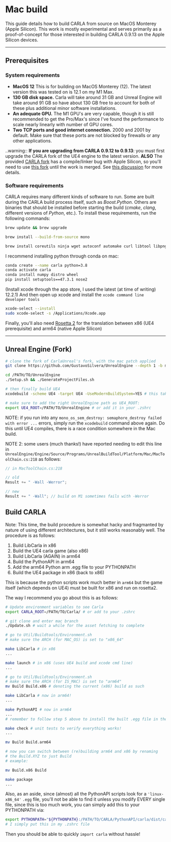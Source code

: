 # Mac build

This guide details how to build CARLA from source on MacOS Monterey (Apple Silicon). This work is mostly experimental and serves primarily as a proof-of-concept for those interested in building CARLA 0.9.13 on the Apple Silicon devices. 

---
## Prerequisites

### System requirements

* __MacOS 12__ This is for building on MacOS Monterey (12). The latest version this was tested on is 12.1 on my M1 Max.
* __130 GB disk space.__ Carla will take around 31 GB and Unreal Engine will take around 91 GB so have about 130 GB free to account for both of these plus additional minor software installations. 
* __An adequate GPU.__ The M1 GPU's are very capable, though it is still recommended to get the Pro/Max's since I've found the performance to scale nearly linearly with number of GPU cores. 
* __Two TCP ports and good internet connection.__ 2000 and 2001 by default. Make sure that these ports are not blocked by firewalls or any other applications. 

..warning::
    __If you are upgrading from CARLA 0.9.12 to 0.9.13__: you must first upgrade the CARLA fork of the UE4 engine to the latest version. **ALSO** The provided [CARLA fork](https://github.com/CarlaUnreal/UnrealEngine) has a compile/linker bug with Apple Silicon, so you'll need to use [this fork](https://github.com/GustavoSilvera/UnrealEngine) until the work is merged. See [this discussion](https://github.com/carla-simulator/carla/discussions/4848) for more details.


### Software requirements

CARLA requires many different kinds of software to run. Some are built during the CARLA build process itself, such as *Boost.Python*. Others are binaries that should be installed before starting the build (*cmake*, *clang*, different versions of *Python*, etc.). To install these requirements, run the following commands:

```bash
brew update && brew upgrade

brew install --build-from-source mono

brew install coreutils ninja wget autoconf automake curl libtool libpng aria2 libiconv
```

I recommend installing python through conda on mac:
```bash
conda create --name carla python=3.8
conda activate carla
conda install numpy distro wheel
pip install setuptools==47.3.1 nose2
```

(Install xcode through the app store, I used the latest (at time of writing) 12.2.1)
And then open up xcode and install the `xcode command line developer tools`
```bash
xcode-select --install
sudo xcode-select -s /Applications/Xcode.app
```

Finally, you'll also need [Rosetta 2](https://support.apple.com/en-us/HT211861) for the translation between x86 (UE4 prerequisite) and arm64 (native Apple Silicon)

---

## Unreal Engine (Fork)

```bash
# clone the fork of CarlaUnreal's fork, with the mac patch applied
git clone https://github.com/GustavoSilvera/UnrealEngine --depth 1 -b mac-dev

cd /PATH/TO/UnrealEngine
./Setup.sh && ./GenerateProjectFiles.sh

# then finally build UE4
xcodebuild -scheme UE4 -target UE4 -UseModernBuildSystem=YES # this takes a while to complete

# make sure to add the right UnrealEngine path as UE4_ROOT:
export UE4_ROOT=/PATH/TO/UnrealEngine # or add it in your .zshrc
```

NOTE: if you run into any `mono_os_sem_destroy: semaphore_destroy failed with error ...` errors, simply run the `xcodebuild` command above again. Do this until UE4 compiles, there is a race condition somewhere in the Mac build.

NOTE 2: some users (much thanks!) have reported needing to edit this line in `UnrealEngine/Engine/Source/Programs/UnrealBuildTool/Platform/Mac/MacToolChain.cs:218` as follows:
```cs
// in MacToolChain.cs:218

// old
Result += " -Wall -Werror";

// new
Result += " -Wall"; // build on M1 sometimes fails with -Werror
```

## Build CARLA 

Note: This time, the build procedure is somewhat hacky and fragmanted by nature of using different architectures, but it still works reasonably well. The procedure is as follows:
1. Build LibCarla in x86
2. Build the UE4 carla game (also x86)
3. Build LibCarla (AGAIN) in arm64
4. Build the PythonAPI in arm64
5. Add the arm64 Python arm .egg file to your PYTHONPATH
6. Build the UE4 package in x86 (back to x86)


This is because the python scripts work much better in `arm64` but the game itself (which depends on UE4) must be built for x86 and run on rosetta2.

The way I recommend you go about this is as follows:
```bash
# Update environment variables to see Carla
export CARLA_ROOT=/PATH/TO/Carla/ # or add to your .zshrc

# git clone and enter mac branch
./Update.sh # wait a while for the asset fetching to complete

# go to Util/Buildtools/Environment.sh
# make sure the ARCH (for MAC_OS) is set to "x86_64"

make LibCarla # in x86
...

make launch # in x86 (uses UE4 build and xcode cmd line)
...

# go to Util/Buildtools/Environment.sh
# make sure the ARCH (for IS_MAC) is set to "arm64"
mv Build Build.x86 # denoting the current (x86) build as such

make LibCarla # now in arm64!
...

make PythonAPI # now in arm64
...
# remember to follow step 5 above to install the built .egg file in the PYTHONPATH

make check # unit tests to verify everything works!
...

mv Build Build.arm64

# now you can switch between (re)building arm64 and x86 by renaming
# the Build.XYZ to just Build
# example:

mv Build.x86 Build

make package
...

```

Also, as an aside, since (almost) all the PythonAPI scripts look for a `'linux-x86_64'` `.egg` file, you'll not be able to find it unless you modify EVERY single file, since this is too much work, you can simply add this to your PYTHONPATH via:
```bash
export PYTHONPATH="${PYTHONPATH}:/PATH/TO/CARLA/PythonAPI/carla/dist/carla-0.9.13-py3.8-macosx-11.0-arm64.egg"
# I simply put this in my .zshrc file
```
Then you should be able to quickly `import carla` without hassle!